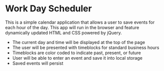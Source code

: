# Work Day Scheduler


This is a simple calendar application that allows a user to save events for each hour of the day.  This app will run in the browser and feature dynamically updated HTML and CSS powered by jQuery.
* The current day and time will be displayed at the top of the page
* The user will be presented with timeblocks for standard business hours
* Timeblocks are color coded to indicate past, present, or future
* User will be able to enter an event and save it into local storage
* Saved events will persist